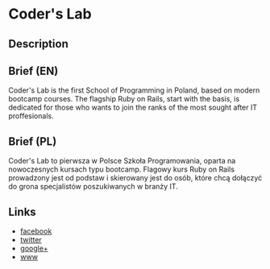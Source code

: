 Coder's Lab
===========

Description
-----------


Brief (EN)
----------
Coder's Lab is the first School of Programming in Poland, based on modern bootcamp courses. The flagship Ruby on Rails, start with the basis, is dedicated for those who wants to join the ranks of the most sought after IT proffesionals.


Brief (PL)
----------
Coder's Lab to pierwsza w Polsce Szkoła Programowania, oparta na nowoczesnych kursach typu bootcamp. Flagowy kurs Ruby on Rails prowadzony jest od podstaw i skierowany jest do osób, które chcą dołączyć do grona specjalistów poszukiwanych w branży IT.


Links
-----
- [facebook](https://www.facebook.com/coderslabpl)
- [twitter](https://twitter.com/Coderslabpl)
- [google+](https://plus.google.com/+CodersLabWarszawa)
- [www](http://coderslab.pl/)
